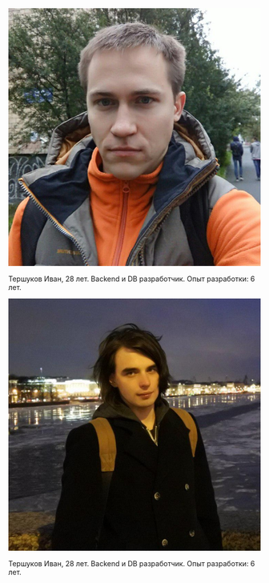 <html>
 <head>
  <meta http-equiv="Content-Type" content="text/html; charset=utf-8">
  <link rel="stylesheet" href="style.css">
 </head>
 <body>
  <div class="user-block">
    <img class="photo-user" src="ivan_c.jpg" alt="Тершуков Иван">
    <p class="desc-user">Тершуков Иван, 28 лет.
       Backend и DB разработчик.
       Опыт разработки: 6 лет. </p>
  </div>
  <div class="user-block">
    <img class="photo-user" src="roma_c.jpg" alt="Тершуков Иван">
    <p class="desc-user">Тершуков Иван, 28 лет.
       Backend и DB разработчик.
       Опыт разработки: 6 лет. </p>
  </div>
 </body>
</html>
